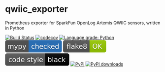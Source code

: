 # qwiic_exporter
Prometheus exporter for SparkFun OpenLog Artemis QWIIC sensors, written in Python

[![Build Status](https://api.travis-ci.com/tykling/qwiic_exporter.svg?branch=main)](https://travis-ci.com/github/tykling/qwiic_exporter)
[![codecov](https://codecov.io/gh/tykling/qwiic_exporter/branch/master/graph/badge.svg)](https://codecov.io/gh/tykling/qwiic_exporter)
[![Language grade: Python](https://img.shields.io/lgtm/grade/python/g/tykling/qwiic_exporter.svg?logo=lgtm&logoWidth=18)](https://lgtm.com/projects/g/tykling/qwiic_exporter/context:python)
[![Checked with mypy](docs/badges/mypy_badge.svg)](http://mypy-lang.org/)
[![Checked with flake8](docs/badges/flake8-OK-green.svg)](http://flake8.pycqa.org/en/latest/)
[![Codestyle black](docs/badges/black.svg)](https://github.com/psf/black/)
[![PyPI](https://img.shields.io/pypi/v/qwiic_exporter.svg)](https://pypi.org/project/qwiic_exporter/)
[![PyPI downloads](https://img.shields.io/pypi/dm/qwiic_exporter.svg)](https://pypi.org/project/qwiic_exporter/)
